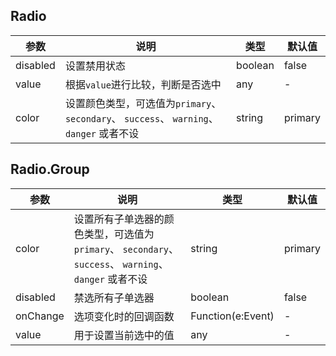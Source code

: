 ## Radio

| 参数 | 说明 | 类型 | 默认值 |
| --- | --- | --- | --- |
| disabled | 设置禁用状态 | boolean | false |
| value | 根据`value`进行比较，判断是否选中 | any | - |
| color | 设置颜色类型，可选值为`primary`、 `secondary`、 `success`、 `warning`、 `danger` 或者不设 | string | primary |

## Radio.Group

| 参数 | 说明 | 类型 | 默认值 |
| --- | --- | --- | --- |
| color | 设置所有子单选器的颜色类型，可选值为`primary`、 `secondary`、 `success`、 `warning`、 `danger` 或者不设 | string | primary |
| disabled | 禁选所有子单选器 | boolean | false |
| onChange | 选项变化时的回调函数 | Function(e:Event) | - |
| value | 用于设置当前选中的值 | any | - |